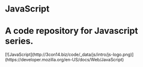 # JavaScript
<h1>A code repository for Javascript series.</h1>
[![JavaScript](http://3con14.biz/code/_data/js/intro/js-logo.png)](https://developer.mozilla.org/en-US/docs/Web/JavaScript)
